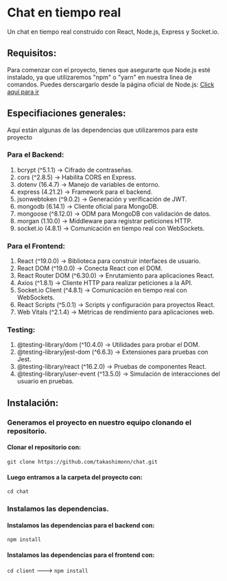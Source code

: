 # Chat en tiempo real

Un chat en tiempo real construido con React, Node.js, Express y Socket.io.

## Requisitos:

Para comenzar con el proyecto, tienes que asegurarte que Node.js esté instalado, ya que utilizaremos "npm" o "yarn" en nuestra linea de comandos. Puedes derscargarlo desde la página oficial de Node.js: [Click aquí para ir](https://nodejs.org/en/download)

## Especifiaciones generales:

Aquí están algunas de las dependencias que utilizaremos para este proyecto

### Para el Backend:

1. bcrypt (^5.1.1) → Cifrado de contraseñas.
2. cors (^2.8.5) → Habilita CORS en Express.
3. dotenv (16.4.7) → Manejo de variables de entorno.
4. express (4.21.2) → Framework para el backend.
5. jsonwebtoken (^9.0.2) → Generación y verificación de JWT.
6. mongodb (6.14.1) → Cliente oficial para MongoDB.
7. mongoose (^8.12.0) → ODM para MongoDB con validación de datos.
8. morgan (1.10.0) → Middleware para registrar peticiones HTTP.
9. socket.io (4.8.1) → Comunicación en tiempo real con WebSockets.

### Para el Frontend:

1. React (^19.0.0) → Biblioteca para construir interfaces de usuario.
2. React DOM (^19.0.0) → Conecta React con el DOM.
3. React Router DOM (^6.30.0) → Enrutamiento para aplicaciones React.
4. Axios (^1.8.1) → Cliente HTTP para realizar peticiones a la API.
5. Socket.io Client (^4.8.1) → Comunicación en tiempo real con WebSockets.
6. React Scripts (^5.0.1) → Scripts y configuración para proyectos React.
7. Web Vitals (^2.1.4) → Métricas de rendimiento para aplicaciones web.

### Testing:

1. @testing-library/dom (^10.4.0) → Utilidades para probar el DOM.
2. @testing-library/jest-dom (^6.6.3) → Extensiones para pruebas con Jest.
3. @testing-library/react (^16.2.0) → Pruebas de componentes React.
4. @testing-library/user-event (^13.5.0) → Simulación de interacciones del usuario en pruebas.

## Instalación:

### Generamos el proyecto en nuestro equipo clonando el repositorio.

#### Clonar el repositorio con:

`git clone https://github.com/takashimonn/chat.git`

#### Luego entramos a la carpeta del proyecto con:

`cd chat`

### Instalamos las dependencias.

#### Instalamos las dependencias para el backend con:

`npm install`

#### Instalamos las dependencias para el frontend con:

`cd client` ---> `npm install`
